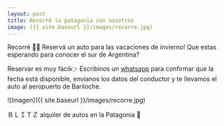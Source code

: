 ```yaml
---
layout: post
title: Recorré la patagonia con nosotros
image: ({{ site.baseurl }}/images/recorre.jpg)
---
```


Recorré 🙌🏼 Reservá un auto para las vacaciones de invierno! Que estas esperando para conocer el sur de Argentina?

Reservar es muy fácil👉 Escribinos un [whatsapp](http://wa.me/542944603307) para confirmar que la fecha está disponible, envianos los datos del conductor y te llevamos el auto al aeropuerto de Bariloche.

![Imagen]({{ site.baseurl }}/images/recorre.jpg)

ＢＬＩＴＺ
alquiler de autos en la Patagonia 📍
